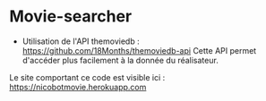 # Movie-searcher
* Utilisation de l'API themoviedb : https://github.com/18Months/themoviedb-api
Cette API permet d'accéder plus facilement à la donnée du réalisateur.


Le site comportant ce code est visible ici : https://nicobotmovie.herokuapp.com
